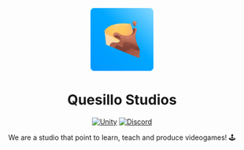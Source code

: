 <div align="center">
<img src="./icon/quesillostudios.svg" width="128" />

# Quesillo Studios

[![Unity](https://img.shields.io/static/v1?label=Website&message=Visit&color=yellow&style=for-the-badge)](https://quesillostudios.com)
[![Discord](https://img.shields.io/static/v1?label=Discord&message=Join&color=purple&style=for-the-badge&logo=discord&logoColor=white)](http://quesillo.me/discord)

We are a studio that point to learn, teach and produce videogames! 🕹
</div>
